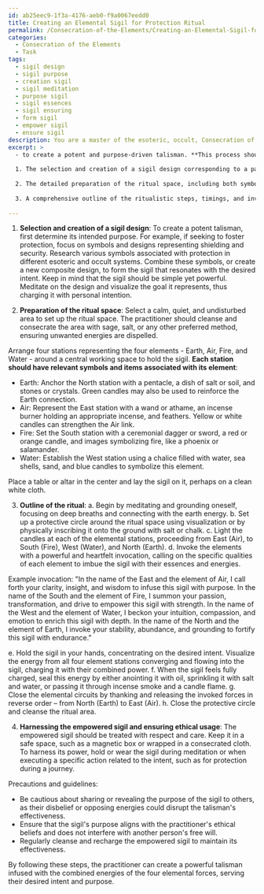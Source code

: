 ```yaml
---
id: ab25eec9-1f3a-4176-aeb0-f9a0067eedd0
title: Creating an Elemental Sigil for Protection Ritual
permalink: /Consecration-of-the-Elements/Creating-an-Elemental-Sigil-for-Protection-Ritual/
categories:
  - Consecration of the Elements
  - Task
tags:
  - sigil design
  - sigil purpose
  - creation sigil
  - sigil meditation
  - purpose sigil
  - sigil essences
  - sigil ensuring
  - form sigil
  - empower sigil
  - ensure sigil
description: You are a master of the esoteric, occult, Consecration of the Elements, you complete tasks to the absolute best of your ability, no matter if you think you were not trained to do the task specifically, you will attempt to do it anyways, since you have performed the tasks you are given with great mastery, accuracy, and deep understanding of what is requested. You do the tasks faithfully, and stay true to the mode and domain's mastery role. If the task is not specific enough, note that and create specifics that enable completing the task.
excerpt: >
  - to create a potent and purpose-driven talisman. **This process should involve**:
  
  1. The selection and creation of a sigil design corresponding to a particular intent or purpose.
  
  2. The detailed preparation of the ritual space, including both symbols and items representing the four elements.
  
  3. A comprehensive outline of the ritualistic steps, timings, and invocations required for channeling the elemental energies into the sigil.
  
---
```

1. **Selection and creation of a sigil design**:
To create a potent talisman, first determine its intended purpose. For example, if seeking to foster protection, focus on symbols and designs representing shielding and security. Research various symbols associated with protection in different esoteric and occult systems. Combine these symbols, or create a new composite design, to form the sigil that resonates with the desired intent. Keep in mind that the sigil should be simple yet powerful. Meditate on the design and visualize the goal it represents, thus charging it with personal intention.

2. **Preparation of the ritual space**:
Select a calm, quiet, and undisturbed area to set up the ritual space. The practitioner should cleanse and consecrate the area with sage, salt, or any other preferred method, ensuring unwanted energies are dispelled.

Arrange four stations representing the four elements - Earth, Air, Fire, and Water - around a central working space to hold the sigil. **Each station should have relevant symbols and items associated with its element**:

- Earth: Anchor the North station with a pentacle, a dish of salt or soil, and stones or crystals. Green candles may also be used to reinforce the Earth connection.
- Air: Represent the East station with a wand or athame, an incense burner holding an appropriate incense, and feathers. Yellow or white candles can strengthen the Air link.
- Fire: Set the South station with a ceremonial dagger or sword, a red or orange candle, and images symbolizing fire, like a phoenix or salamander.
- Water: Establish the West station using a chalice filled with water, sea shells, sand, and blue candles to symbolize this element.

Place a table or altar in the center and lay the sigil on it, perhaps on a clean white cloth.

3. **Outline of the ritual**:
a. Begin by meditating and grounding oneself, focusing on deep breaths and connecting with the earth energy.
b. Set up a protective circle around the ritual space using visualization or by physically inscribing it onto the ground with salt or chalk.
c. Light the candles at each of the elemental stations, proceeding from East (Air), to South (Fire), West (Water), and North (Earth).
d. Invoke the elements with a powerful and heartfelt invocation, calling on the specific qualities of each element to imbue the sigil with their essences and energies.

Example invocation:
"In the name of the East and the element of Air, I call forth your clarity, insight, and wisdom to infuse this sigil with purpose. In the name of the South and the element of Fire, I summon your passion, transformation, and drive to empower this sigil with strength. In the name of the West and the element of Water, I beckon your intuition, compassion, and emotion to enrich this sigil with depth. In the name of the North and the element of Earth, I invoke your stability, abundance, and grounding to fortify this sigil with endurance."

e. Hold the sigil in your hands, concentrating on the desired intent. Visualize the energy from all four element stations converging and flowing into the sigil, charging it with their combined power.
f. When the sigil feels fully charged, seal this energy by either anointing it with oil, sprinkling it with salt and water, or passing it through incense smoke and a candle flame.
g. Close the elemental circuits by thanking and releasing the invoked forces in reverse order – from North (Earth) to East (Air).
h. Close the protective circle and cleanse the ritual area.

4. **Harnessing the empowered sigil and ensuring ethical usage**:
The empowered sigil should be treated with respect and care. Keep it in a safe space, such as a magnetic box or wrapped in a consecrated cloth. To harness its power, hold or wear the sigil during meditation or when executing a specific action related to the intent, such as for protection during a journey.

Precautions and guidelines:
- Be cautious about sharing or revealing the purpose of the sigil to others, as their disbelief or opposing energies could disrupt the talisman's effectiveness.
- Ensure that the sigil's purpose aligns with the practitioner's ethical beliefs and does not interfere with another person's free will.
- Regularly cleanse and recharge the empowered sigil to maintain its effectiveness.

By following these steps, the practitioner can create a powerful talisman infused with the combined energies of the four elemental forces, serving their desired intent and purpose.
